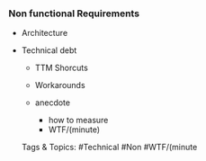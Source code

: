 ### Non functional Requirements

- Architecture
- Technical debt

	- TTM Shorcuts
	- Workarounds
	- anecdote

		- how to measure
		- WTF/(minute)

   Tags & Topics:
   #Technical
   #Non
   #WTF/(minute